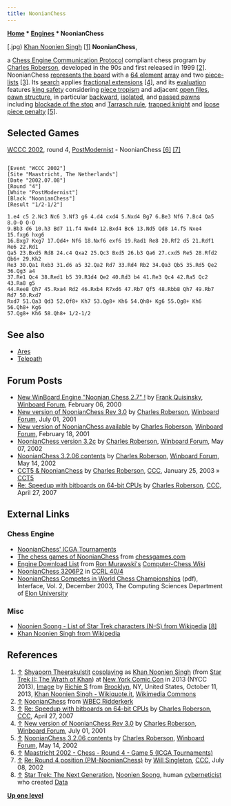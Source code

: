 ```yaml
---
title: NoonianChess
---
```

**[Home](Home "Home") \* [Engines](Engines "Engines") \* NoonianChess**



[.jpg) [Khan Noonien Singh](https://en.wikipedia.org/wiki/Khan_Noonien_Singh) <a id="cite-note-1" href="#cite-ref-1">[1]</a>
**NoonianChess**,  

a [Chess Engine Communication Protocol](Chess_Engine_Communication_Protocol "Chess Engine Communication Protocol") compliant chess program by [Charles Roberson](Charles_Roberson "Charles Roberson"), developed in the 90s and first released in 1999 <a id="cite-note-2" href="#cite-ref-2">[2]</a>. NoonianChess [represents the board](Board_Representation "Board Representation") with a [64 element](8x8_Board "8x8 Board") [array](Array "Array") and two [piece-lists](Piece-Lists "Piece-Lists") <a id="cite-note-3" href="#cite-ref-3">[3]</a>. Its [search](Search "Search") applies [fractional extensions](Extensions#FractionalExtensions "Extensions") <a id="cite-note-4" href="#cite-ref-4">[4]</a>, and its [evaluation](Evaluation "Evaluation") features [king safety](King_Safety "King Safety") considering [piece tropism](King_Safety#KingTropism "King Safety") and adjacent [open files](Open_File "Open File"), [pawn structure](Pawn_Structure "Pawn Structure"), in particular [backward](Backward_Pawn "Backward Pawn"), [isolated](Isolated_Pawn "Isolated Pawn"), and [passed pawns](Passed_Pawn "Passed Pawn") including [blockade of the stop](Blockade_of_Stop "Blockade of Stop") and [Tarrasch rule](Tarrasch_Rule "Tarrasch Rule"), [trapped knight](Trapped_Pieces "Trapped Pieces") and [loose piece penalty](Loose_Piece "Loose Piece") <a id="cite-note-5" href="#cite-ref-5">[5]</a>.



## Selected Games


[WCCC 2002](WCCC_2002 "WCCC 2002"), round 4, [PostModernist](PostModernist "PostModernist") - NoonianChess <a id="cite-note-6" href="#cite-ref-6">[6]</a> <a id="cite-note-7" href="#cite-ref-7">[7]</a>




```

[Event "WCCC 2002"]
[Site "Maastricht, The Netherlands"]
[Date "2002.07.08"]
[Round "4"]
[White "PostModernist"]
[Black "NoonianChess"]
[Result "1/2-1/2"]

1.e4 c5 2.Nc3 Nc6 3.Nf3 g6 4.d4 cxd4 5.Nxd4 Bg7 6.Be3 Nf6 7.Bc4 Qa5 8.O-O O-O 
9.Bb3 d6 10.h3 Bd7 11.f4 Nxd4 12.Bxd4 Bc6 13.Nd5 Qd8 14.f5 Nxe4 15.fxg6 hxg6 
16.Bxg7 Kxg7 17.Qd4+ Nf6 18.Nxf6 exf6 19.Rad1 Re8 20.Rf2 d5 21.Rdf1 Re6 22.Rd1 
Qa5 23.Bxd5 Rd8 24.c4 Qxa2 25.Qc3 Bxd5 26.b3 Qa6 27.cxd5 Re5 28.Rfd2 Qb6+ 29.Kh2 
Re3 30.Qa1 Rxb3 31.d6 a5 32.Qa2 Rd7 33.Rd4 Rb2 34.Qa3 Qb5 35.Rd5 Qe2 36.Qg3 a4 
37.Re1 Qc4 38.Red1 b5 39.R1d4 Qe2 40.Rd3 b4 41.Re3 Qc4 42.Ra5 Qc2 43.Ra8 g5
44.Ree8 Qh7 45.Rxa4 Rd2 46.Rxb4 R7xd6 47.Rb7 Qf5 48.Rbb8 Qh7 49.Rb7 Rd7 50.Rxd7 
Rxd7 51.Qa3 Qd3 52.Qf8+ Kh7 53.Qg8+ Kh6 54.Qh8+ Kg6 55.Qg8+ Kh6 56.Qh8+ Kg6 
57.Qg8+ Kh6 58.Qh8+ 1/2-1/2 

```

## See also


* [Ares](Ares_US "Ares US")
* [Telepath](Telepath "Telepath")


## Forum Posts


* [New WinBoard Engine "Noonian Chess 2.7" !](http://www.open-aurec.com/wbforum/viewtopic.php?f=18&t=30839) by [Frank Quisinsky](Frank_Quisinsky "Frank Quisinsky"), [Winboard Forum](Computer_Chess_Forums "Computer Chess Forums"), February 06, 2000
* [New version of NoonianChess Rev 3.0](http://www.open-aurec.com/wbforum/viewtopic.php?f=18&t=34107) by [Charles Roberson](Charles_Roberson "Charles Roberson"), [Winboard Forum](Computer_Chess_Forums "Computer Chess Forums"), July 01, 2001
* [New version of NoonianChess available](http://www.open-aurec.com/wbforum/viewtopic.php?f=18&t=33189) by [Charles Roberson](Charles_Roberson "Charles Roberson"), [Winboard Forum](Computer_Chess_Forums "Computer Chess Forums"), February 18, 2001
* [NoonianChess version 3.2c](http://www.open-aurec.com/wbforum/viewtopic.php?f=18&t=37168) by [Charles Roberson](Charles_Roberson "Charles Roberson"), [Winboard Forum](Computer_Chess_Forums "Computer Chess Forums"), May 07, 2002
* [NoonianChess 3.2.06 contents](http://www.open-aurec.com/wbforum/viewtopic.php?f=18&t=37265) by [Charles Roberson](Charles_Roberson "Charles Roberson"), [Winboard Forum](Computer_Chess_Forums "Computer Chess Forums"), May 14, 2002
* [CCT5 & NoonianChess](https://www.stmintz.com/ccc/index.php?id=279374) by [Charles Roberson](Charles_Roberson "Charles Roberson"), [CCC](CCC "CCC"), January 25, 2003 » [CCT5](CCT5 "CCT5")
* [Re: Speedup with bitboards on 64-bit CPUs](http://www.talkchess.com/forum/viewtopic.php?topic_view=threads&p=114517&t=13426) by [Charles Roberson](Charles_Roberson "Charles Roberson"), [CCC](CCC "CCC"), April 27, 2007


## External Links


### Chess Engine


* [NoonianChess' ICGA Tournaments](https://www.game-ai-forum.org/icga-tournaments/program.php?id=77)
* [The chess games of NoonianChess](http://www.chessgames.com/perl/chessplayer?pid=90124) from [chessgames.com](http://www.chessgames.com/index.html)
* [Engine Download List](http://www.computer-chess.org/doku.php?id=computer_chess:wiki:download:engine_download_list) from [Ron Murawski's](Ron_Murawski "Ron Murawski") [Computer-Chess Wiki](http://computer-chess.org/doku.php?id=home)
* [NoonianChess 3206P2](http://www.computerchess.org.uk/ccrl/404/cgi/engine_details.cgi?print=Details&each_game=1&eng=NoonianChess%203206P2) in [CCRL 40/4](CCRL "CCRL")
* [NoonianChess Competes in World Chess Championships](http://org.elon.edu/compsci/newsletterf03.pdf) (pdf), Interface, Vol. 2, December 2003, The Computing Sciences Department of [Elon University](https://en.wikipedia.org/wiki/Elon_University)


### Misc


* [Noonien Soong - List of Star Trek characters (N–S) from Wikipedia](https://en.wikipedia.org/wiki/List_of_Star_Trek_characters_%28N%E2%80%93S%29#Noonien_Soong) <a id="cite-note-8" href="#cite-ref-8">[8]</a>
* [Khan Noonien Singh from Wikipedia](https://en.wikipedia.org/wiki/Khan_Noonien_Singh)


## References


1. <a id="cite-ref-1" href="#cite-note-1">↑</a> [Shyaporn Theerakulstit](https://www.imdb.com/name/nm1421990/) [cosplaying](https://en.wikipedia.org/wiki/Cosplay) as [Khan Noonien Singh](https://en.wikipedia.org/wiki/Khan_Noonien_Singh) (from [Star Trek II: The Wrath of Khan](https://en.wikipedia.org/wiki/Star_Trek_II:_The_Wrath_of_Khan)) at [New York Comic Con](https://en.wikipedia.org/wiki/New_York_Comic_Con) in 2013 (NYCC 2013), [Image](https://www.flickr.com/photos/94565827@N05/10275730183/) by [Richie S](https://www.flickr.com/people/94565827@N05) from [Brooklyn](https://en.wikipedia.org/wiki/Brooklyn), NY, United States, October 11, 2013, [Khan Noonien Singh - Wikiquote.it](https://it.wikiquote.org/wiki/Khan_Noonien_Singh), [Wikimedia Commons](https://en.wikipedia.org/wiki/Wikimedia_Commons)
2. <a id="cite-ref-2" href="#cite-note-2">↑</a> [NoonianChess](http://wbec-ridderkerk.nl/html/details1/Noonian.html) from [WBEC Ridderkerk](WBEC "WBEC")
3. <a id="cite-ref-3" href="#cite-note-3">↑</a> [Re: Speedup with bitboards on 64-bit CPUs](http://www.talkchess.com/forum/viewtopic.php?topic_view=threads&p=114517&t=13426) by [Charles Roberson](Charles_Roberson "Charles Roberson"), [CCC](CCC "CCC"), April 27, 2007
4. <a id="cite-ref-4" href="#cite-note-4">↑</a> [New version of NoonianChess Rev 3.0](http://www.open-aurec.com/wbforum/viewtopic.php?f=18&t=34107) by [Charles Roberson](Charles_Roberson "Charles Roberson"), [Winboard Forum](Computer_Chess_Forums "Computer Chess Forums"), July 01, 2001
5. <a id="cite-ref-5" href="#cite-note-5">↑</a>  [NoonianChess 3.2.06 contents](http://www.open-aurec.com/wbforum/viewtopic.php?f=18&t=37265) by [Charles Roberson](Charles_Roberson "Charles Roberson"), [Winboard Forum](Computer_Chess_Forums "Computer Chess Forums"), May 14, 2002
6. <a id="cite-ref-6" href="#cite-note-6">↑</a> [Maastricht 2002 - Chess - Round 4 - Game 5 (ICGA Tournaments)](https://www.game-ai-forum.org/icga-tournaments/round.php?tournament=20&round=4&id=5)
7. <a id="cite-ref-7" href="#cite-note-7">↑</a> [Re: Round 4 position (PM-NoonianChess)](https://www.stmintz.com/ccc/index.php?id=239119) by [Will Singleton](Will_Singleton "Will Singleton"), [CCC](CCC "CCC"), July 08, 2002
8. <a id="cite-ref-8" href="#cite-note-8">↑</a> [Star Trek: The Next Generation](https://en.wikipedia.org/wiki/Star_Trek:_The_Next_Generation), [Noonien Soong](https://en.wikipedia.org/wiki/List_of_Star_Trek_characters_%28N%E2%80%93S%29#Noonien_Soong), human [cyberneticist](https://en.wikipedia.org/wiki/Cybernetics) who created [Data](Data#StarTrek "Data")

**[Up one level](Engines "Engines")**







 
